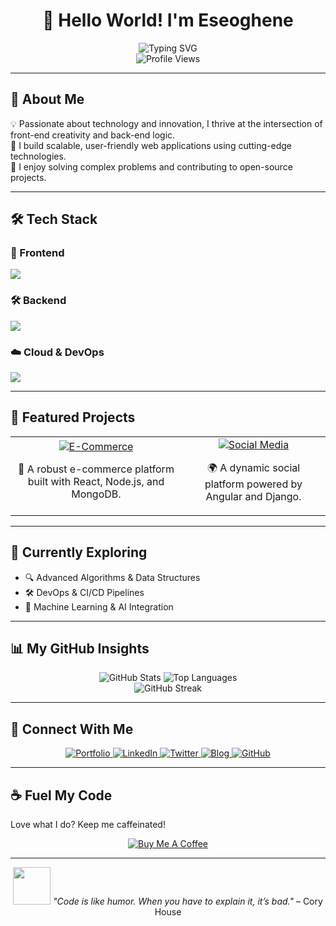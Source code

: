 <div align="center">
  <h1>👋 Hello World! I'm Eseoghene</h1>
  <img src="https://readme-typing-svg.herokuapp.com?font=Fira+Code&size=22&duration=4000&pause=1000&color=00C4FF&center=true&vCenter=true&width=500&lines=Fullstack+Web+Developer;Passionate+Problem+Solver;Tech+Enthusiast;Open-Source+Contributor" alt="Typing SVG" />
  <br>
  <img src="https://komarev.com/ghpvc/?username=eseoghene94&color=blue&style=flat-square" alt="Profile Views" />
</div>

---

## 🚀 About Me
💡 Passionate about technology and innovation, I thrive at the intersection of front-end creativity and back-end logic.  
📌 I build scalable, user-friendly web applications using cutting-edge technologies.  
🚀 I enjoy solving complex problems and contributing to open-source projects.  

---

## 🛠️ Tech Stack

### 🚀 Frontend
<div align="left">
  <img src="https://skillicons.dev/icons?i=html,css,js,ts,react,nextjs,angular,vue,tailwind" />
</div>

### 🛠 Backend
<div align="left">
  <img src="https://skillicons.dev/icons?i=nodejs,express,python,django,java,spring,mysql,postgres,mongodb" />
</div>

### ☁️ Cloud & DevOps
<div align="left">
  <img src="https://skillicons.dev/icons?i=aws,azure,gcp,docker,kubernetes,git,github,gitlab" />
</div>

---

## 🌟 Featured Projects

<table align="center">
  <tr>
    <td align="center">
      <a href="https://github.com/eseoghene94/e-commerce-platform">
        <img src="https://img.shields.io/badge/E--Commerce-Platform-blue?style=for-the-badge&logo=shopify" alt="E-Commerce" />
      </a>
      <p>🚀 A robust e-commerce platform built with React, Node.js, and MongoDB.</p>
    </td>
    <td align="center">
      <a href="https://github.com/eseoghene94/social-media-app">
        <img src="https://img.shields.io/badge/Social-Media-App-green?style=for-the-badge&logo=twitter" alt="Social Media" />
      </a>
      <p>🌍 A dynamic social platform powered by Angular and Django.</p>
    </td>
  </tr>
</table>

---

## 🌱 Currently Exploring

- 🔍 Advanced Algorithms & Data Structures  
- 🛠️ DevOps & CI/CD Pipelines  
- 🤖 Machine Learning & AI Integration  

---

## 📊 My GitHub Insights

<div align="center">
  <img src="https://github-readme-stats.vercel.app/api?username=eseoghene94&show_icons=true&theme=radical&hide_border=true&bg_color=0D1117" alt="GitHub Stats" />
  <img src="https://github-readme-stats.vercel.app/api/top-langs/?username=eseoghene94&layout=compact&theme=radical&hide_border=true&bg_color=0D1117" alt="Top Languages" />
</div>

<div align="center">
  <img src="https://streak-stats.demolab.com?user=eseoghene94&theme=radical&hide_border=true&background=0D1117" alt="GitHub Streak" />
</div>

---

## 💬 Connect With Me

<div align="center">
  <a href="https://eseoghenethedeveloper.vercel.app">
    <img src="https://img.shields.io/badge/Portfolio-FF6B6B?style=for-the-badge&logo=vercel" alt="Portfolio" />
  </a>
  <a href="https://www.linkedin.com/in/eseoghene94/">
    <img src="https://img.shields.io/badge/LinkedIn-0A66C2?style=for-the-badge&logo=linkedin" alt="LinkedIn" />
  </a>
  <a href="https://twitter.com/eseoghene94">
    <img src="https://img.shields.io/badge/Twitter-1DA1F2?style=for-the-badge&logo=twitter" alt="Twitter" />
  </a>
  <a href="https://www.yourwebsite.com">
    <img src="https://img.shields.io/badge/Blog-00C4B4?style=for-the-badge&logo=hashnode" alt="Blog" />
  </a>
  <a href="https://github.com/eseoghene94">
    <img src="https://img.shields.io/badge/GitHub-181717?style=for-the-badge&logo=github" alt="GitHub" />
  </a>
</div>

---

## ☕ Fuel My Code

Love what I do? Keep me caffeinated!

<div align="center">
  <a href="https://www.buymeacoffee.com/eseoghene94">
    <img src="https://img.shields.io/badge/Buy%20Me%20A%20Coffee-FFDD00?style=for-the-badge&logo=buy-me-a-coffee" alt="Buy Me A Coffee" />
  </a>
</div>

---

<div align="center">
  <img src="https://media.giphy.com/media/LnQjpWaON8nhr21vNW/giphy.gif" width="60" /> 
  <i>"Code is like humor. When you have to explain it, it’s bad."</i> – Cory House
</div>
